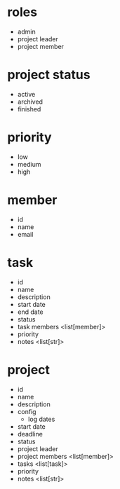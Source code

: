 # roles <enum>
- admin
- project leader
- project member

# project status <enum>
- active
- archived
- finished

# priority <enum>
- low
- medium
- high

# member
- id
- name
- email

# task
- id
- name
- description
- start date <date>
- end date <date>
- status <enum>
- task members <list[member]>
- priority <enum>
- notes <list[str]>

# project
- id
- name
- description
- config
    - log dates <bool>
- start date <date>
- deadline <date>
- status <enum>
- project leader <member>
- project members <list[member]>
- tasks <list[task]>
- priority <enum>
- notes <list[str]>
